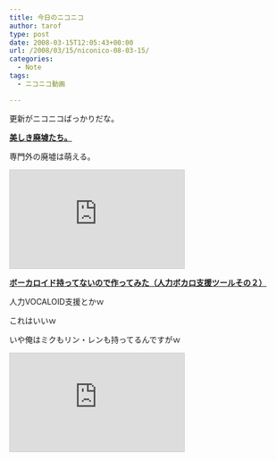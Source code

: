```yaml
---
title: 今日のニコニコ
author: tarof
type: post
date: 2008-03-15T12:05:43+00:00
url: /2008/03/15/niconico-08-03-15/
categories:
  - Note
tags:
  - ニコニコ動画

---
```

更新がニコニコばっかりだな。

[**美しき廃墟たち。**][1]
  
専門外の廃墟は萌える。
  
<iframe width="312" height="176" src="http://www.nicovideo.jp/thumb/sm2588352" scrolling="no" style="border:solid 1px #CCC;" frameborder="0"></iframe>

[**ボーカロイド持ってないので作ってみた（人力ボカロ支援ツールその２）**][2]
  
人力VOCALOID支援とかｗ
  
これはいいｗ

いや俺はミクもリン・レンも持ってるんですがｗ
  
<iframe width="312" height="176" src="http://www.nicovideo.jp/thumb/sm2655706" scrolling="no" style="border:solid 1px #CCC;" frameborder="0"></iframe>

 [1]: http://www.nicovideo.jp/watch/sm2588352
 [2]: http://www.nicovideo.jp/watch/sm2655706